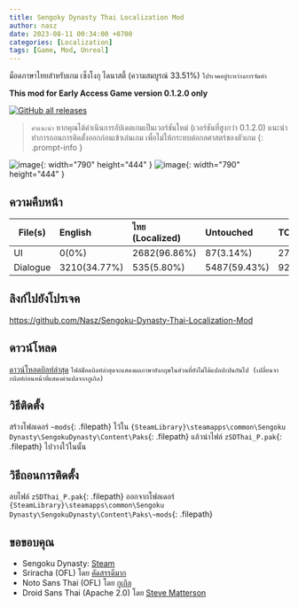```yaml
---
title: Sengoky Dynasty Thai Localization Mod
author: nasz
date: 2023-08-11 00:34:00 +0700
categories: [Localization]
tags: [Game, Mod, Unreal]
---
```


ม็อดภาษาไทยสำหรับเกม เซ็งโงกุ ไดนาสตี้ (ความสมบูรณ์ 33.51%) `โปรเจคอยู่ระหว่างการจัดทำ`

**This mod for Early Access Game version 0.1.2.0 only** 

[![GitHub all releases](https://img.shields.io/github/downloads/Nasz/Sengoku-Dynasty-Thai-Localization-Mod/total?label=Total%20Downloads)](https://github.com/Nasz/Sengoku-Dynasty-Thai-Localization-Mod/releases/latest)


> `คำแนะนำ` หากคุณได้ดำเนินการอัปเดตเกมเป็นเวอร์ชันใหม่ (เวอร์ชันที่สูงกว่า 0.1.2.0) แนะนำทำการถอนการติดตั้งออกก่อนเข้าเล่นเกม เพื่อไม่ให้กระทบต่อกลศาสตร์ของตัวเกม
{: .prompt-info }

![image](https://github.com/Nasz/Sengoku-Dynasty-Thai-Localization-Mod/assets/384751/6ca9ef73-8ea9-40fb-afd8-edba379ef6a5){: width="790" height="444" }
![image](https://github.com/Nasz/Sengoku-Dynasty-Thai-Localization-Mod/assets/384751/147a48df-50a3-40ba-aaf5-08d427764627){: width="790" height="444" }

## ความคืบหน้า

| File(s)             | English      | ไทย (Localized) | Untouched      | TOTAL |
|---------------------|:-------------|:----------------|:---------------|:------|
| UI                  | 0(0%)        | 2682(96.86%)    | 87(3.14%)      | 2769  |
| Dialogue            | 3210(34.77%) | 535(5.80%)      | 5487(59.43%)   | 9232  |

## ลิงก์ไปยังโปรเจค
 <https://github.com/Nasz/Sengoku-Dynasty-Thai-Localization-Mod> 

## ดาวน์โหลด
[ดาวน์โหลดบิลท์ล่าสุด](https://github.com/Nasz/Sengoku-Dynasty-Thai-Localization-Mod/releases/latest)
`ไฟล์ม็อดบิลท์ล่าสุดจะแสดงผลภาษาอังกฤษในส่วนที่ยังไม่ได้แปลปะปนกันไป (เปลี่ยนจากบิลท์ก่อนหน้าที่แสดงคำแปลจากกูเกิล)`

## วิธีติดตั้ง
สร้างโฟลเดอร์ `~mods`{: .filepath} ไว้ใน `{SteamLibrary}\steamapps\common\Sengoku Dynasty\SengokuDynasty\Content\Paks`{: .filepath} แล้วนำไฟล์ `zSDThai_P.pak`{: .filepath} ไปวางใว้ในนั้น

## วิธีถอนการติดตั้ง
ลบไฟล์ `zSDThai_P.pak`{: .filepath} ออกจากโฟลเดอร์ `{SteamLibrary}\steamapps\common\Sengoku Dynasty\SengokuDynasty\Content\Paks\~mods`{: .filepath}

## ขอขอบคุณ
+ Sengoku Dynasty: [Steam](https://store.steampowered.com/app/1702010/)
+ Sriracha (OFL) โดย [คัดสรรดีมาก](https://www.cadsondemak.com/)
+ Noto Sans Thai (OFL) โดย [กูเกิล](https://fonts.google.com/noto)
+ Droid Sans Thai (Apache 2.0) โดย [Steve Matterson](https://en.wikipedia.org/wiki/Droid_(typeface))